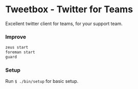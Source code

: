 # Tweetbox - Twitter for Teams

Excellent twitter client for teams, for your support team.

### Improve

```sh
zeus start
foreman start
guard
```

### Setup

Run `$ ./bin/setup` for basic setup.